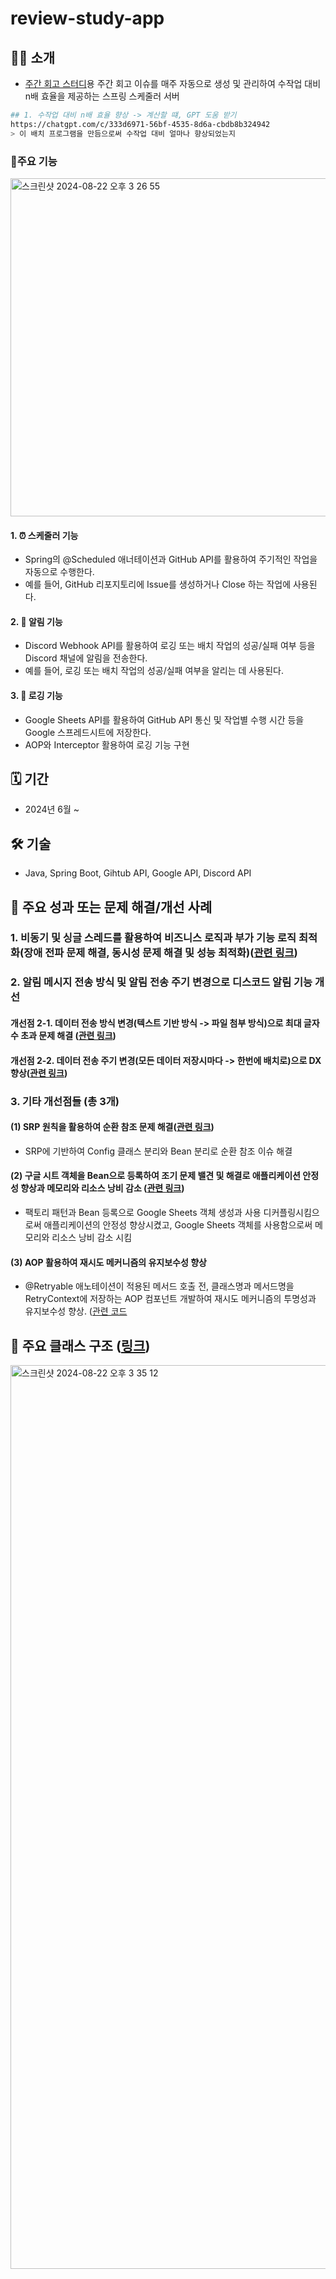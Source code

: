 # review-study-app
## 🙇‍♀️ 소개
- [주간 회고 스터디](https://github.com/daadaadaah/reviewStudy/issues)용 주간 회고 이슈를 매주 자동으로 생성 및 관리하여 수작업 대비 n배 효율을 제공하는 스프링 스케줄러 서버

```bash
## 1. 수작업 대비 n배 효율 향상 -> 계산할 떄, GPT 도움 받기
https://chatgpt.com/c/333d6971-56bf-4535-8d6a-cbdb8b324942
> 이 배치 프로그램을 만듬으로써 수작업 대비 얼마나 향상되었는지
```

### 🎈주요 기능
<img width="541" alt="스크린샷 2024-08-22 오후 3 26 55" src="https://github.com/user-attachments/assets/94dc47c1-b9ac-4df5-bbf0-0a51359b3bf6">

#### 1. ⏰ 스케줄러 기능
- Spring의 @Scheduled 애너테이션과 GitHub API를 활용하여 주기적인 작업을 자동으로 수행한다. 
- 예를 들어, GitHub 리포지토리에 Issue를 생성하거나 Close 하는 작업에 사용된다.

#### 2. 🔔 알림 기능 
- Discord Webhook API를 활용하여 로깅 또는 배치 작업의 성공/실패 여부 등을 Discord 채널에 알림을 전송한다.
- 예를 들어, 로깅 또는 배치 작업의 성공/실패 여부을 알리는 데 사용된다.

#### 3. 📝 로깅 기능
- Google Sheets API를 활용하여 GitHub API 통신 및 작업별 수행 시간 등을 Google 스프레드시트에 저장한다.
- AOP와 Interceptor 활용하여 로깅 기능 구현


## 🗓️ 기간
- 2024년 6월 ~

## 🛠️ 기술
- Java, Spring Boot, Gihtub API, Google API, Discord API

## 🚀 주요 성과 또는 문제 해결/개선 사례
### 1. 비동기 및 싱글 스레드를 활용하여 비즈니스 로직과 부가 기능 로직 최적화(장애 전파 문제 해결, 동시성 문제 해결 및 성능 최적화)([관련 링크](https://github.com/daadaadaah/review-study-app/issues/80))

### 2. 알림 메시지 전송 방식 및 알림 전송 주기 변경으로 디스코드 알림 기능 개선
#### 개선점 2-1. 데이터 전송 방식 변경(텍스트 기반 방식 -> 파일 첨부 방식)으로 최대 글자수 초과 문제 해결 ([관련 링크](https://github.com/daadaadaah/review-study-app/issues/79))

#### 개선점 2-2. 데이터 전송 주기 변경(모든 데이터 저장시마다 -> 한번에 배치로)으로 DX 향상([관련 링크](https://github.com/daadaadaah/review-study-app/issues/78))

### 3. 기타 개선점들 (총 3개)
#### (1) SRP 원칙을 활용하여 순환 참조 문제 해결([관련 링크](https://github.com/daadaadaah/review-study-app/issues/73))
- SRP에 기반하여 Config 클래스 분리와 Bean 분리로 순환 참조 이슈 해결

#### (2) 구글 시트 객체을 Bean으로 등록하여 조기 문제 밸견 및 해결로 애플리케이션 안정성 향상과 메모리와 리소스 낭비 감소 ([관련 링크](https://github.com/daadaadaah/review-study-app/blob/23d8bd5e1929f31f9c85583f57cf1fbede2c219d/src/main/java/com/example/review_study_app/infrastructure/googlesheets/config/GoogleSheetsConfig.java#L12))
- 팩토리 패턴과 Bean 등록으로 Google Sheets 객체 생성과 사용 디커플링시킴으로써 애플리케이션의 안정성 향상시켰고, Google Sheets 객체를 사용함으로써 메모리와 리소스 낭비 감소 시킴

#### (3) AOP 활용하여 재시도 메커니즘의 유지보수성 향상
- @Retryable 애노테이션이 적용된 메서드 호출 전, 클래스명과 메서드명을 RetryContext에 저장하는 AOP 컴포넌트 개발하여 재시도 메커니즘의 투명성과 유지보수성 향상. ([관련 코드](https://github.com/daadaadaah/review-study-app/blob/main/src/main/java/com/example/review_study_app/common/retry/RetryableExecutionContextAspect.java)

## 🍎 주요 클래스 구조 ([링크](https://drive.google.com/file/d/1G6XFKNdc9-xQOxY04WzSRmKNUTCcTDhS/view?usp=sharing))
<img width="1446" alt="스크린샷 2024-08-22 오후 3 35 12" src="https://github.com/user-attachments/assets/964d458a-9e60-4deb-9f46-ceb8c9e3de0a">
